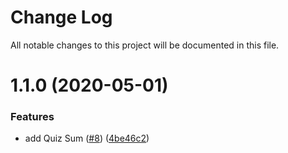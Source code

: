 # Change Log

All notable changes to this project will be documented in this file.

# 1.1.0 (2020-05-01)


### Features

* add Quiz Sum ([#8](https://github.com/oscar-raig/kikilo-uilib-components/issues/8)) ([4be46c2](https://github.com/oscar-raig/kikilo-uilib-components/commit/4be46c2199e9743cfecf530b9524b35bb7710c6e))



